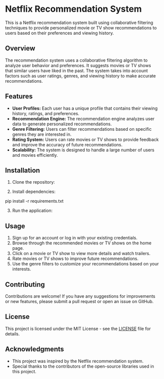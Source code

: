 # Netflix Recommendation System

This is a Netflix recommendation system built using collaborative filtering techniques to provide personalized movie or TV show recommendations to users based on their preferences and viewing history.

## Overview

The recommendation system uses a collaborative filtering algorithm to analyze user behavior and preferences. It suggests movies or TV shows that similar users have liked in the past. The system takes into account 
factors such as user ratings, genres, and viewing history to make accurate recommendations.

## Features

- **User Profiles:** Each user has a unique profile that contains their viewing history, ratings, and preferences.
- **Recommendation Engine:** The recommendation engine analyzes user data to generate personalized recommendations.
- **Genre Filtering:** Users can filter recommendations based on specific genres they are interested in.
- **Rating System:** Users can rate movies or TV shows to provide feedback and improve the accuracy of future recommendations.
- **Scalability:** The system is designed to handle a large number of users and movies efficiently.
## Installation

1. Clone the repository:

2. Install dependencies:

pip install -r requirements.txt

3. Run the application:

## Usage

1. Sign up for an account or log in with your existing credentials.
2. Browse through the recommended movies or TV shows on the home page.
3. Click on a movie or TV show to view more details and watch trailers.
4. Rate movies or TV shows to improve future recommendations.
5. Use the genre filters to customize your recommendations based on your interests.

## Contributing

Contributions are welcome! If you have any suggestions for improvements or new features, please submit a pull request or open an issue on GitHub.

## License

This project is licensed under the MIT License - see the [LICENSE](LICENSE) file for details.

## Acknowledgments

- This project was inspired by the Netflix recommendation system.
- Special thanks to the contributors of the open-source libraries used in this project.
